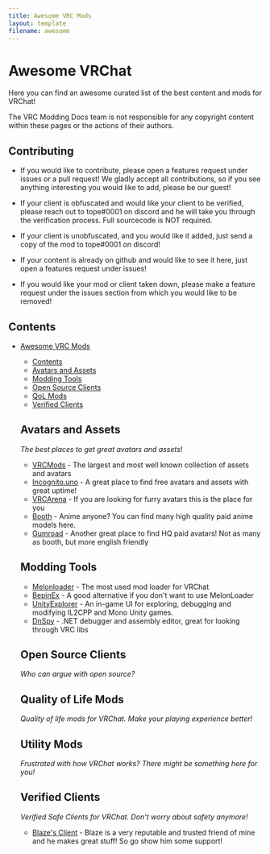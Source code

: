 ```yaml
---
title: Awesome VRC Mods
layout: template
filename: awesome
--- 
```



# Awesome VRChat

Here you can find an awesome curated list of the best content and mods for VRChat! 

The VRC Modding Docs team is not responsible for any copyright content within these pages or the actions of their authors.

## Contributing

- If you would like to contribute, please open a features request under issues or a pull request! We gladly accept all contributions, so if you see anything interesting you would like to add, please be our guest!

- If your client is obfuscated and would like your client to be verified, please reach out to tope#0001 on discord and he will take you through the verification process. Full sourcecode is NOT required.

- If your client is unobfuscated, and you would like it added, just send a copy of the mod to tope#0001 on discord!

- If your content is already on github and would like to see it here, just open a features request under issues!

- If you would like your mod or client taken down, please make a feature request under the issues section from which you would like to be removed!

## Contents

- [Awesome VRC Mods](#awesome-vrc-mods)
    - [Contents](#contents)
    - [Avatars and Assets](#avatars-and-assets)
    - [Modding Tools](#modding-tools)
    - [Open Source Clients](#open-source-clients)
    - [QoL Mods](#quality-of-life-mods)
    - [Verified Clients](#verified-clients)



  ## Avatars and Assets

  _The best places to get great avatars and assets!_

  - [VRCMods](https://vrcmods.com/) - The largest and most well known collection of assets and avatars
  - [Incognito.uno](https://incognito.uno/) - A great place to find free avatars and assets with great uptime!
  - [VRCArena](https://www.vrcarena.com/) - If you are looking for furry avatars this is the place for you
  - [Booth](https://booth.pm/en) - Anime anyone? You can find many high quality paid anime models here.
  - [Gumroad](https://gumroad.com/) - Another great place to find HQ paid avatars! Not as many as booth, but more english friendly

  ## Modding Tools
  - [Melonloader](https://melonwiki.xyz/#/?id=requirements) - The most used mod loader for VRChat
  - [BepinEx](https://github.com/BepInEx/BepInEx/releases) - A good alternative if you don't want to use MelonLoader
  - [UnityExplorer](https://github.com/sinai-dev/UnityExplorer) - An in-game UI for exploring, debugging and modifying IL2CPP and Mono Unity games.
  - [DnSpy](https://github.com/dnSpy/dnSpy) - .NET debugger and assembly editor, great for looking through VRC libs

  ## Open Source Clients

  _Who can argue with open source?_

  ## Quality of Life Mods

  _Quality of life mods for VRChat. Make your playing experience better!_

  ## Utility Mods

  _Frustrated with how VRChat works? There might be something here for you!_

  ## Verified Clients

  _Verified Safe Clients for VRChat. Don't worry about safety anymore!_

  - [Blaze's Client](https://discord.com/invite/BLAZESCLIENT) - Blaze is a very reputable and trusted friend of mine and he makes great stuff! So go show him some support!


 





